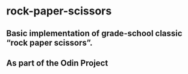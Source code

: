 # rock-paper-scissors

## Basic implementation of grade-school classic “rock paper scissors”.
## As part of the Odin Project